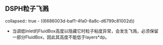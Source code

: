 ## DSPH粒子飞溅
collapsed:: true
	- ((6686003d-baf1-4fa0-8a8c-d6799c81002d))
- 当调低Inlet的FluidBox高度以隐藏它时粒子粘度异常，会发生飞溅，必须保留一部分FluidBox，因此其高度不能低于layers\*dp。